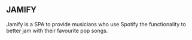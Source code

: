 ## JAMIFY

Jamify is a SPA to provide musicians who use Spotify the functionality to better jam with their favourite pop songs.
